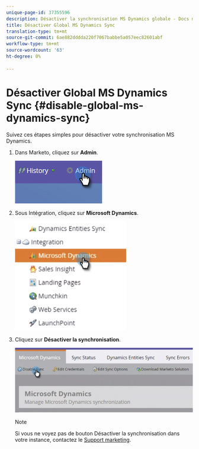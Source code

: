 ```yaml
---
unique-page-id: 37355596
description: Désactiver la synchronisation MS Dynamics globale - Docs marketing - Documentation du produit
title: Désactiver Global MS Dynamics Sync
translation-type: tm+mt
source-git-commit: 6ae882dddda220f7067babbe5a057eec82601abf
workflow-type: tm+mt
source-wordcount: '63'
ht-degree: 0%

---
```



# Désactiver Global MS Dynamics Sync {#disable-global-ms-dynamics-sync}

Suivez ces étapes simples pour désactiver votre synchronisation MS Dynamics.

1. Dans Marketo, cliquez sur **Admin**.

   ![](assets/one.png)

1. Sous Intégration, cliquez sur **Microsoft Dynamics**.

   ![](assets/two.png)

1. Cliquez sur **Désactiver la synchronisation**.

   ![](assets/three.png)

   >[!NOTE]
   >
   >Si vous ne voyez pas de bouton Désactiver la synchronisation dans votre instance, contactez le [Support marketing](https://nation.marketo.com/t5/Support/ct-p/Support).

